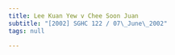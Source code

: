 ```yaml
---
title: Lee Kuan Yew v Chee Soon Juan
subtitle: "[2002] SGHC 122 / 07\_June\_2002"
tags: null

---
```


